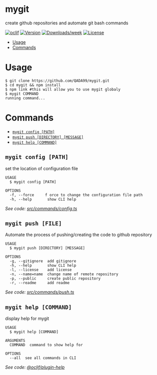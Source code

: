 # mygit

create github repositories and automate git bash commands

[![oclif](https://img.shields.io/badge/cli-oclif-brightgreen.svg)](https://oclif.io)
[![Version](https://img.shields.io/npm/v/mygit.svg)](https://npmjs.org/package/mygit)
[![Downloads/week](https://img.shields.io/npm/dw/mygit.svg)](https://npmjs.org/package/mygit)
[![License](https://img.shields.io/npm/l/mygit.svg)](https://github.com/QADA99/mygit/blob/master/package.json)

<!-- toc -->

- [Usage](#usage)
- [Commands](#commands)
<!-- tocstop -->

# Usage

<!-- usage -->

```sh-session
$ git clone https://github.com/QADA99/mygit.git
$ cd mygit && npm install
$ npm link #this will allow you to use mygit globaly
$ mygit COMMAND
running command...
```

<!-- usagestop -->

# Commands

<!-- commands -->

- [`mygit config [PATH]`](#mygit-config-file)
- [`mygit push [DIRECTORY] [MESSAGE]`](#mygit-push-file)
- [`mygit help [COMMAND]`](#mygit-help-command)

## `mygit config [PATH]`

set the location of configuration file

```
USAGE
  $ mygit config [PATH]

OPTIONS
  -f, --force     f orce to change the configuration file path
  -h, --help       show CLI help
```

_See code: [src/commands/config.ts](https://github.com/QADA99/mygit/blob/v0.0.0/src/commands/config.ts)_

## `mygit push [FILE]`

Automate the process of pushing/creating the code to github repository

```
USAGE
  $ mygit push [DIRECTORY] [MESSAGE]

OPTIONS
  -g, --gitignore  add gitignore
  -h, --help       show CLI help
  -l, --license    add license
  -n, --name=name  change name of remote repository
  -p, --public     create public repository
  -r, --readme     add readme
```

_See code: [src/commands/push.ts](https://github.com/QADA99/mygit/blob/v0.0.0/src/commands/push.ts)_

## `mygit help [COMMAND]`

display help for mygit

```
USAGE
  $ mygit help [COMMAND]

ARGUMENTS
  COMMAND  command to show help for

OPTIONS
  --all  see all commands in CLI
```

_See code: [@oclif/plugin-help](https://github.com/oclif/plugin-help/blob/v3.2.2/src/commands/help.ts)_

<!-- commandsstop -->
